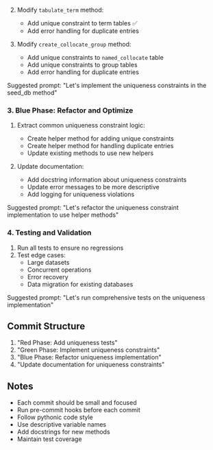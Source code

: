 2. Modify `tabulate_term` method:
   - Add unique constraint to term tables ✅
   - Add error handling for duplicate entries

3. Modify `create_collocate_group` method:
   - Add unique constraints to `named_collocate` table
   - Add unique constraints to group tables
   - Add error handling for duplicate entries

Suggested prompt: "Let's implement the uniqueness constraints in the seed_db method"

### 3. Blue Phase: Refactor and Optimize
1. Extract common uniqueness constraint logic:
   - Create helper method for adding unique constraints
   - Create helper method for handling duplicate entries
   - Update existing methods to use new helpers

2. Update documentation:
   - Add docstring information about uniqueness constraints
   - Update error messages to be more descriptive
   - Add logging for uniqueness violations

Suggested prompt: "Let's refactor the uniqueness constraint implementation to use helper methods"

### 4. Testing and Validation
1. Run all tests to ensure no regressions
2. Test edge cases:
   - Large datasets
   - Concurrent operations
   - Error recovery
   - Data migration for existing databases

Suggested prompt: "Let's run comprehensive tests on the uniqueness implementation"

## Commit Structure
1. "Red Phase: Add uniqueness tests"
2. "Green Phase: Implement uniqueness constraints"
3. "Blue Phase: Refactor uniqueness implementation"
4. "Update documentation for uniqueness constraints"

## Notes
- Each commit should be small and focused
- Run pre-commit hooks before each commit
- Follow pythonic code style
- Use descriptive variable names
- Add docstrings for new methods
- Maintain test coverage
